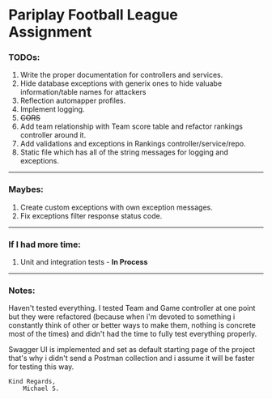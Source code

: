 #  Pariplay Football League Assignment
	
### TODOs:
1. Write the proper documentation for controllers and services.
2. Hide database exceptions with generix ones to hide valuabe information/table names for attackers
3. Reflection automapper profiles.
4. Implement logging.
5. ~~CORS~~
6. Add team relationship with Team score table and refactor rankings controller around it.
7. Add validations and exceptions in Rankings controller/service/repo.
8. Static file which has all of the string messages for logging and exceptions.

------------------

### Maybes:
1. Create custom exceptions with own exception messages.
2. Fix exceptions filter response status code.

------------------

### If I had more time: 
1. Unit and integration tests - **In Process**
	
------------------

### Notes:
Haven't tested everything. I tested Team and Game controller at one point but they were refactored 
(because when i'm devoted to something i constantly think of other or better ways to make them, 
nothing is concrete most of the times) and didn't had the time to fully test everything properly.
	
Swagger UI is implemented and set as default starting page of the project that's why i didn't send 
a Postman collection and i assume it will be faster for testing this way.
	
	Kind Regards, 
		Michael S.
